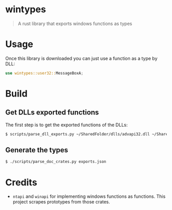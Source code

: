 # wintypes

> A rust library that exports windows functions as types

# Usage

Once this library is downloaded you can just use a function as a type by DLL:

```rust
use wintypes::user32::MessageBoxA;
```

# Build

## Get DLLs exported functions

The first step is to get the exported functions of the DLLs:

```sh
$ scripts/parse_dll_exports.py ~/SharedFolder/dlls/advapi32.dll ~/SharedFolder/dlls/crypt32.dll ~/SharedFolder/dlls/kernel32.dll ~/SharedFolder/dlls/kernelbase.dll ~/SharedFolder/dlls/winhttp.dll ~/SharedFolder/dlls/ntdll.dll | jq . > exports.json
```

## Generate the types

```sh
$ ./scripts/parse_doc_crates.py exports.json
```

# Credits

- `ntapi` and `winapi` for implementing windows functions as functions. This project scrapes prototypes from those crates.

